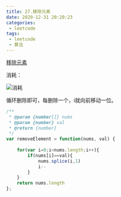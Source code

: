 ```yaml
---
title: 27.移除元素
date: 2020-12-31 20:20:23
categories:
 - leetcode
tags:
 - leetcode
 - 算法
---
```


[移除元素](https://leetcode-cn.com/problems/remove-element/)

消耗：

![消耗](@images/leetcode/27.png)

循环删除即可，每删除一个，i就向前移动一位。

```javascript
/**
 * @param {number[]} nums
 * @param {number} val
 * @return {number}
 */
var removeElement = function(nums, val) {
    
    for(var i=0;i<nums.length;i++){
        if(nums[i]==val){
            nums.splice(i,1)
            i--
        }
    }
    return nums.length
};
```